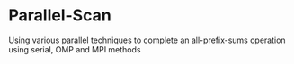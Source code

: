 # Parallel-Scan
Using various parallel techniques to complete an all-prefix-sums operation using serial, OMP and MPI methods
